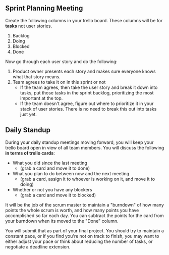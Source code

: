 ## Sprint Planning Meeting

Create the following columns in your trello board. These columns will be for **tasks** not user stories.

1. Backlog
2. Doing
3. Blocked
4. Done

Now go through each user story and do the following: 

1. Product owner presents each story and makes sure everyone knows what that story means.
2. Team agrees to take it on in this sprint or not
	* If the team agrees, then take the user story and break it down into tasks, put those tasks in the sprint backlog, prioritizing the most important at the top.
	* If the team doesn't agree, figure out where to prioritize it in your stack of user stories. There is no need to break this out into tasks just yet.

## Daily Standup

During your daily standup meetings moving forward, you will keep your trello board open in view of all team members. You will discuss the following **in terms of trello cards**:

- What you did since the last meeting
	- (grab a card and move it to done)
- What you plan to do between now and the next meeting
	- (grab a card, assign it to whoever is working on it, and move it to doing)
- Whether or not you have any blockers
	- (grab a card and move it to blocked) 

It will be the job of the scrum master to maintain a "burndown" of how many points the whole scrum is worth, and how many points you have accomplished so far each day. You can subtract the points for the card from your burndown when its moved to the "Done" column.

You will submit that as part of your final project. You should try to maintain a constant pace, or if you find you're not on track to finish, you may want to either adjust your pace or think about reducing the number of tasks, or negotiate a deadline extension.
